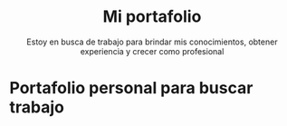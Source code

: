 <h1 align="center">Mi portafolio</h1>

<p align="center">Estoy en busca de trabajo para brindar mis conocimientos, obtener experiencia y crecer como profesional</p>

<h1>Portafolio personal para buscar trabajo<h1>
